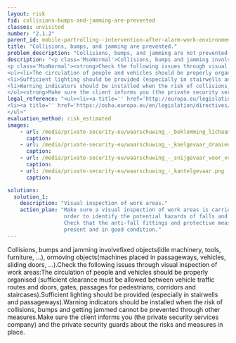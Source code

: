 ```yaml
---
layout: risk
fid: collisions-bumps-and-jamming-are-prevented
classes: unvisited
number: "2.1.2"
parent_id: mobile-partrolling--intervention-after-alarm-work-environment-site-related
title: "Collisions, bumps, and jamming are prevented."
problem_description: "Collisions, bumps, and jamming are not prevented."
description: "<p class='MsoNormal'>Collisions, bumps and jamming involve <strong>fixed objects</strong> (idle machinery, tools, furniture, ...), or <strong>moving objects</strong> (machines placed in passageways, vehicles, sliding doors, ...).</p>&#13;
<p class='MsoNormal'><strong>Check the following issues through visual inspection of work areas:</strong></p>&#13;
<ul><li>The circulation of people and vehicles should be properly organised (sufficient clearance must be allowed between vehicle traffic routes and doors, gates, passages for pedestrians, corridors and staircases).</li>&#13;
<li>Sufficient lighting should be provided (especially in stairwells and passageways).</li>&#13;
<li>Warning indicators should be installed when the risk of collisions, bumps and getting jammed cannot be prevented through other measures.</li>&#13;
</ul><strong>Make sure the client informs you (the private security services company) and the private security guards about the risks and measures in place.</strong>"
legal_reference: "<ul><li><a title='' href='http://europa.eu/legislation_summaries/employment_and_social_policy/health_hygiene_safety_at_work/c11113_en.htm' rel='nofollow' target='_blank'>89/391/CEE Implementing measures to improve the health and safety of workers (framework directive).</a></li>&#13;
<li><a title='' href='https://osha.europa.eu/en/legislation/directives/workplaces-equipment-signs-personal-protective-equipment/osh-directives/2' rel='nofollow' target='_blank'>89/654/EEC Directive on the minimum safety and health requirements for the workplace</a>.</li>&#13;
</ul>"
evaluation_method: risk_estimated
images:
    - url: /media/private-security-eu/waarschuwing_-_beklemming_lichaam.png
      caption: 
    - url: /media/private-security-eu/waarschuwing_-_knelgevaar_draaiend.png
      caption: 
    - url: /media/private-security-eu/waarschuwing_-_snijgevaar_voor_voet.png
      caption: 
    - url: /media/private-security-eu/waarschuwing_-_kantelgevaar.png
      caption: 

solutions:
  solution_1:
    description: "Visual inspection of work areas."
    action_plan: "Make sure a visual inspection of work areas is carried out in
                  order to identify the potential hazards of falls and slips.
                  Check that the anti-fall fittings and protective measures are
                  present and in good condition."
---
```

Collisions, bumps and jamming involvefixed objects(idle machinery, tools,
furniture, ...), ormoving objects(machines placed in passageways, vehicles,
sliding doors, ...).Check the following issues through visual inspection of
work areas:The circulation of people and vehicles should be properly organised
(sufficient clearance must be allowed between vehicle traffic routes and
doors, gates, passages for pedestrians, corridors and staircases).Sufficient
lighting should be provided (especially in stairwells and passageways).Warning
indicators should be installed when the risk of collisions, bumps and getting
jammed cannot be prevented through other measures.Make sure the client informs
you (the private security services company) and the private security guards
about the risks and measures in place.



